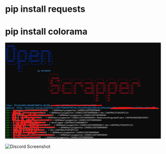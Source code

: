 # pip install requests
# pip install colorama

![Menu Screenshot](./img/menu.png)

![Discord Screenshot](.img/discord.png)
